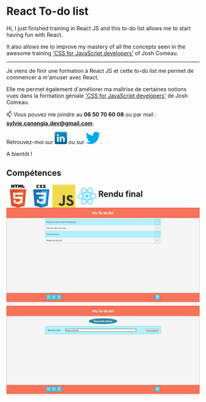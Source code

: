 # React To-do list

Hi, I just finished training in React JS and this to-do list allows me to start having fun with React.

It also allows me to improve my mastery of all the concepts seen in the awesome training ['CSS for JavaScript developers'](https://css-for-js.dev/) of Josh Comeau.

----------------------------------------------------------------------------------------------------------------------------

Je viens de finir une formation à React JS et cette to-do list me permet de commencer à m'amuser avec React.

Elle me permet également d'améliorer ma maîtrise de certaines notions vues dans la formation géniale ['CSS for JavaScript developers'](https://css-for-js.dev/) de Josh Comeau.

📫 Vous pouvez me joindre au **06 50 70 60 08** ou par mail : **sylvie.canongia.dev@gmail.com**.

Retrouvez-moi sur [![LinkedIn][1.1]][1] ou sur [![Twitter][2.2]][2].

<!-- Icons -->

[1.1]: https://github.com/SylvieCanongia/SylvieCanongia/blob/main/images/linkedin.png (LinkedIn icon)
[2.2]: https://github.com/SylvieCanongia/SylvieCanongia/blob/main/images/twitter.png (twitter icon)

<!-- Links to your social media accounts -->

[1]: https://www.linkedin.com/in/sylvie-canongia/
[2]: https://twitter.com/CanongiaS

A bientôt !

## Compétences

<img align = "left" alt = "HTML" width = "60px" src = "https://raw.githubusercontent.com/github/explore/80688e429a7d4ef2fca1e82350fe8e3517d3494d/topics/html/html.png" />
<img align = "left" alt = "css" width = "60px" src = "https://raw.githubusercontent.com/github/explore/80688e429a7d4ef2fca1e82350fe8e3517d3494d/topics/css/css.png" />
<img align = "left" alt = "react-js" width = "60px" src = "https://raw.githubusercontent.com/github/explore/80688e429a7d4ef2fca1e82350fe8e3517d3494d/topics/javascript/javascript.png" />
<img align = "left" alt = "react-js" width = "60px" src = "https://raw.githubusercontent.com/github/explore/80688e429a7d4ef2fca1e82350fe8e3517d3494d/topics/react/react.png" />

## Rendu final

![Alt](to-do-list-1.jpg "Capture d'écran de ma page d'accueil")
![Alt](to-do-list-2.jpg "Capture d'écran de ma page 'Ajouter une tâche'")
